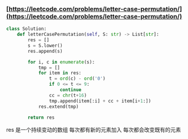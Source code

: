 ### [https://leetcode.com/problems/letter-case-permutation/](https://leetcode.com/problems/letter-case-permutation/)


```Python
class Solution:
    def letterCasePermutation(self, S: str) -> List[str]:
        res = []
        s = S.lower()
        res.append(s)

        for i, c in enumerate(s):
            tmp = []
            for item in res:
                t = ord(c) - ord('0')
                if 0 <= t <= 9:
                    continue
                cc = chr(t+16)
                tmp.append(item[:i] + cc + item[i+1:])
            res.extend(tmp)
            
        return res

```

res 是一个持续变动的数组
每次都有新的元素加入
每次都会改变既有的元素

